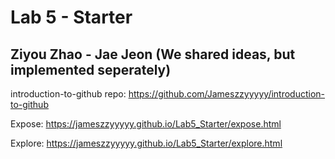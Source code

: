 # Lab 5 - Starter

## Ziyou Zhao - Jae Jeon (We shared ideas, but implemented seperately)

introduction-to-github repo: https://github.com/Jameszzyyyyy/introduction-to-github

Expose: https://jameszzyyyyy.github.io/Lab5_Starter/expose.html

Explore: https://jameszzyyyyy.github.io/Lab5_Starter/explore.html
